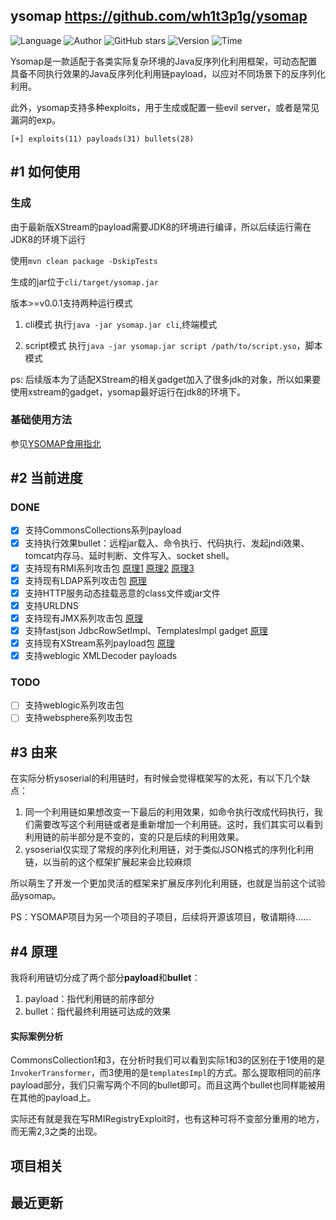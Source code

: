 ## ysomap <https://github.com/wh1t3p1g/ysomap>
<!--auto_detail_badge_begin_0b490ffb61b26b45de3ea5d7dd8a582e-->
![Language](https://img.shields.io/badge/Language-Java-blue)
![Author](https://img.shields.io/badge/Author-wh1t3p1g-orange)
![GitHub stars](https://img.shields.io/github/stars/wh1t3p1g/ysomap.svg?style=flat&logo=github)
![Version](https://img.shields.io/badge/Version-V0.1.1-red)
![Time](https://img.shields.io/badge/Join-20211122-green)
<!--auto_detail_badge_end_fef74f2d7ea73fcc43ff78e05b1e7451-->


Ysomap是一款适配于各类实际复杂环境的Java反序列化利用框架，可动态配置具备不同执行效果的Java反序列化利用链payload，以应对不同场景下的反序列化利用。

此外，ysomap支持多种exploits，用于生成或配置一些evil server，或者是常见漏洞的exp。
```
[+] exploits(11) payloads(31) bullets(28)
```
## #1 如何使用

### 生成
由于最新版XStream的payload需要JDK8的环境进行编译，所以后续运行需在JDK8的环境下运行

使用`mvn clean package -DskipTests`

生成的jar位于`cli/target/ysomap.jar`

版本>=v0.0.1支持两种运行模式

1. cli模式
执行`java -jar ysomap.jar cli`,终端模式
   
2. script模式
执行`java -jar ysomap.jar script /path/to/script.yso`，脚本模式

ps: 后续版本为了适配XStream的相关gadget加入了很多jdk的对象，所以如果要使用xstream的gadget，ysomap最好运行在jdk8的环境下。
### 基础使用方法

参见[YSOMAP食用指北](https://github.com/wh1t3p1g/ysomap/wiki/YSOMAP%E9%A3%9F%E7%94%A8%E6%8C%87%E5%8C%97)

## #2 当前进度

### DONE

- [x] 支持CommonsCollections系列payload
- [x] 支持执行效果bullet：远程jar载入、命令执行、代码执行、发起jndi效果、tomcat内存马、延时判断、文件写入、socket shell。
- [x] 支持现有RMI系列攻击包 [原理1](http://blog.0kami.cn/2020/02/06/rmi-registry-security-problem/) [原理2](http://blog.0kami.cn/2020/02/09/jndi-with-rmi/) [原理3](https://mogwailabs.de/blog/2020/02/an-trinhs-rmi-registry-bypass/)
- [x] 支持现有LDAP系列攻击包 [原理](http://blog.0kami.cn/2020/03/01/jndi-with-ldap/)
- [x] 支持HTTP服务动态挂载恶意的class文件或jar文件
- [x] 支持URLDNS
- [x] 支持现有JMX系列攻击包 [原理](http://blog.0kami.cn/2020/03/10/java-jmx-rmi/)
- [x] 支持fastjson JdbcRowSetImpl、TemplatesImpl gadget [原理](http://blog.0kami.cn/2020/04/13/talk-about-fastjson-deserialization/)
- [x] 支持现有XStream系列payload包 [原理](http://blog.0kami.cn/2020/04/18/talk-about-xstream-deserialization/)
- [x] 支持weblogic XMLDecoder payloads

### TODO

- [ ] 支持weblogic系列攻击包
- [ ] 支持websphere系列攻击包

## #3 由来

在实际分析ysoserial的利用链时，有时候会觉得框架写的太死，有以下几个缺点：

1. 同一个利用链如果想改变一下最后的利用效果，如命令执行改成代码执行，我们需要改写这个利用链或者是重新增加一个利用链。这时，我们其实可以看到利用链的前半部分是不变的，变的只是后续的利用效果。
2. ysoserial仅实现了常规的序列化利用链，对于类似JSON格式的序列化利用链，以当前的这个框架扩展起来会比较麻烦

所以萌生了开发一个更加灵活的框架来扩展反序列化利用链，也就是当前这个试验品ysomap。

PS：YSOMAP项目为另一个项目的子项目，后续将开源该项目，敬请期待......

## #4 原理

我将利用链切分成了两个部分**payload**和**bullet**：

1. payload：指代利用链的前序部分
2. bullet：指代最终利用链可达成的效果

#### 实际案例分析

CommonsCollection1和3，在分析时我们可以看到实际1和3的区别在于1使用的是`InvokerTransformer`，而3使用的是`templatesImpl`的方式。那么提取相同的前序payload部分，我们只需写两个不同的bullet即可。而且这两个bullet也同样能被用在其他的payload上。

实际还有就是我在写RMIRegistryExploit时，也有这种可将不变部分重用的地方，而无需2,3之类的出现。


<!--auto_detail_active_begin_e1c6fb434b6f0baf6912c7a1934f772b-->
## 项目相关


## 最近更新

<!--auto_detail_active_end_f9cf7911015e9913b7e691a7a5878527-->
